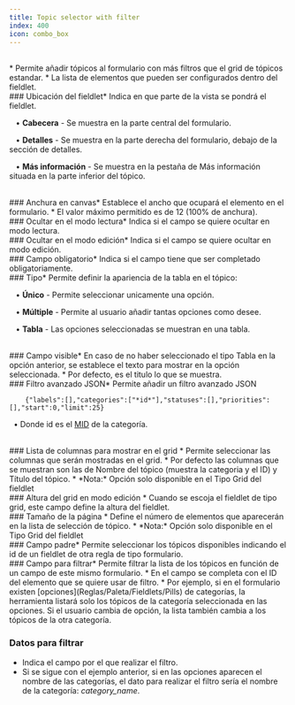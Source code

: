 ```yaml
---
title: Topic selector with filter
index: 400
icon: combo_box
---
```

    
<br />
* Permite añadir tópicos al formulario con más filtros que el grid de tópicos estandar.
* La lista de elementos que pueden ser configurados dentro del fieldlet.

<br />
### Ubicación del fieldlet* Indica en que parte de la vista se pondrá el fieldlet. <br />

&nbsp; &nbsp;• **Cabecera** - Se muestra en la parte central del formulario. <br />

&nbsp; &nbsp;• **Detalles** - Se muestra en la parte derecha del formulario, debajo de la sección de detalles.<br />

&nbsp; &nbsp;• **Más información** - Se muestra en la pestaña de Más información situada en la parte inferior del tópico.<br />

<br />
### Anchura en canvas* Establece el ancho que ocupará el elemento en el formulario.
* El valor máximo permitido es de 12 (100% de anchura).

<br />
### Ocultar en el modo lectura* Indica si el campo se quiere ocultar en modo lectura.

<br />
### Ocultar en el modo edición* Indica si el campo se quiere ocultar en modo edición.

<br />
### Campo obligatorio* Indica si el campo tiene que ser completado obligatoriamente.

<br />
### Tipo* Permite definir la apariencia de la tabla en el tópico: <br />

&nbsp; &nbsp;• **Único** - Permite seleccionar unicamente una opción. <br />

&nbsp; &nbsp;• **Múltiple** - Permite al usuario añadir tantas opciones como desee. <br />

&nbsp; &nbsp;• **Tabla** - Las opciones seleccionadas se muestran en una tabla.


<br />
### Campo visible* En caso de no haber seleccionado el tipo Tabla en la opción anterior, se establece el texto para mostrar en la opción seleccionada.
* Por defecto, es el titulo lo que se muestra.


<br />
### Filtro avanzado JSON* Permite añadir un filtro avanzado JSON

            
        {"labels":[],"categories":["*id*"],"statuses":[],"priorities":[],"start":0,"limit":25} 


&nbsp;&nbsp;• Donde id es el [MID](Conceptos/mid) de la categoría.


<br />
### Lista de columnas para mostrar en el grid
* Permite seleccionar las columnas que serán mostradas en el grid.
* Por defecto las columnas que se muestran son las de Nombre del tópico (muestra la categoria y el ID) y Título del tópico.
* *Nota:* Opción solo disponible en el Tipo Grid del fieldlet


<br />
### Altura del grid en modo edición
* Cuando se escoja el fieldlet de tipo grid, este campo define la altura del fieldlet.

<br />
### Tamaño de la página
* Define el número de elementos que aparecerán en la lista de selección de tópico.
* *Nota:* Opción solo disponible en el Tipo Grid del fieldlet


<br />
### Campo padre* Permite seleccionar los tópicos disponibles indicando el id de un fieldlet de otra regla de tipo formulario.

<br />
### Campo para filtrar* Permite filtrar la lista de los tópicos en función de un campo de este mismo formulario. 
* En el campo se completa con el ID del elemento que se quiere usar de filtro.
* Por ejemplo, si en el formulario existen [opciones](Reglas/Paleta/Fieldlets/Pills) de categorías, la herramienta listará solo los tópicos de la categoría seleccionada en las opciones. Si el usuario cambia de opción, la lista también cambia a los tópicos de la otra categoría. 

### Datos para filtrar
* Indica el campo por el que realizar el filtro.
* Si se sigue con el ejemplo anterior, si en las opciones aparecen el nombre de las categorías, el dato para realizar el filtro sería el nombre de la categoría: *category_name*.

